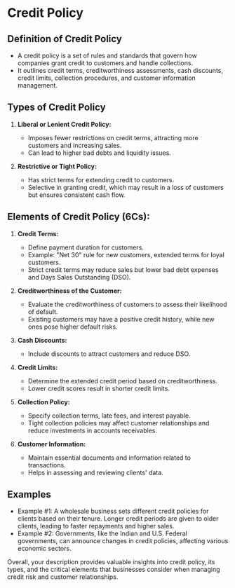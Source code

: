 # Credit Policy
## **Definition of Credit Policy**
- A credit policy is a set of rules and standards that govern how companies grant credit to customers and handle collections.
- It outlines credit terms, creditworthiness assessments, cash discounts, credit limits, collection procedures, and customer information management.

## **Types of Credit Policy**
1. **Liberal or Lenient Credit Policy:**
   - Imposes fewer restrictions on credit terms, attracting more customers and increasing sales.
   - Can lead to higher bad debts and liquidity issues.

2. **Restrictive or Tight Policy:**
   - Has strict terms for extending credit to customers.
   - Selective in granting credit, which may result in a loss of customers but ensures consistent cash flow.

## **Elements of Credit Policy (6Cs):**
1. **Credit Terms:**
   - Define payment duration for customers.
   - Example: "Net 30" rule for new customers, extended terms for loyal customers.
   - Strict credit terms may reduce sales but lower bad debt expenses and Days Sales Outstanding (DSO).

2. **Creditworthiness of the Customer:**
   - Evaluate the creditworthiness of customers to assess their likelihood of default.
   - Existing customers may have a positive credit history, while new ones pose higher default risks.

3. **Cash Discounts:**
   - Include discounts to attract customers and reduce DSO.

4. **Credit Limits:**
   - Determine the extended credit period based on creditworthiness.
   - Lower credit scores result in shorter credit limits.

5. **Collection Policy:**
   - Specify collection terms, late fees, and interest payable.
   - Tight collection policies may affect customer relationships and reduce investments in accounts receivables.

6. **Customer Information:**
   - Maintain essential documents and information related to transactions.
   - Helps in assessing and reviewing clients' data.

## **Examples**
- Example #1: A wholesale business sets different credit policies for clients based on their tenure. Longer credit periods are given to older clients, leading to faster repayments and higher sales.
- Example #2: Governments, like the Indian and U.S. Federal governments, can announce changes in credit policies, affecting various economic sectors.

Overall, your description provides valuable insights into credit policy, its types, and the critical elements that businesses consider when managing credit risk and customer relationships.